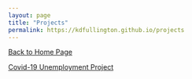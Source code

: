 ```yaml
---
layout: page
title: "Projects"
permalink: https://kdfullington.github.io/projects
---
```


[Back to Home Page](https://kdfullington.github.io/kdfullington_portfolio/)


<!-- [Arima Modeling Project](pages/arima_modeling.md) -->

[Covid-19 Unemployment Project](projects/pages/covid_unemployment.md)

<!-- [Game Attendance](pages/dodgers_attendance.md) -->
<!--  -->
<!-- [Web Scraping Dog Breeds](pages/dog_breed_scraping.md) -->
<!--  -->
<!-- [KMeans Clustering Health Data](pages/kmeans_health.md) -->
<!--  -->
<!-- [Muddy Paws Rescue Predictions](pages/muddy_paws.md) -->
<!--  -->
<!-- [Classifying Handwritten Numbers](pages/number_image_class.md) -->
<!--  -->
<!-- [Working with Petfinder API](pages/petfinder_api.md) -->
<!--  -->
<!-- [Predicting Miles per Gallon](pages/predicting_mpg.md) -->
<!--  -->
<!-- [Movie Review Text Analysis](pages/text_analysis_movie_reviews.md) -->
<!--  -->
<!-- [Weather Lookup Program](pages/weather_lookup.md) -->


